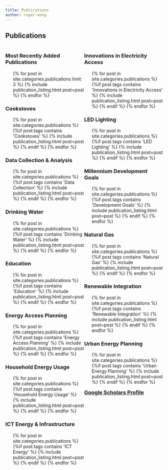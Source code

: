 ```yaml
---
title: Publications
author: roger-wong
---
```


<div>
  <h2 id="products__tools">Publications</h2>

  <div class="span4" style="float:left; margin:0; width:49%;">
    <h3>Most Recently Added Publications</h3>
    <ul class="post-list" style="list-style-type:none">
      {% for post in site.categories.publications limit: 3 %}
        {% include publication_listing.html post=post %}
      {% endfor %}
    </ul>
    <h3>Cookstoves</h3>
    <ul class="post-list" style="list-style-type:none">
      {% for post in site.categories.publications %}
        {%if post.tags contains 'Cookstoves' %}
          {% include publication_listing.html post=post %}
        {% endif %}
      {% endfor %}
    </ul>
    <h3>Data Collection & Analysis</h3>
    <ul class="post-list" style="list-style-type:none">
      {% for post in site.categories.publications %}
	      {%if post.tags contains 'Data Collection' %}
	        {% include publication_listing.html post=post %}
	      {% endif %}
      {% endfor %}
    </ul>
    <h3>Drinking Water</h3>
    <ul class="post-list" style="list-style-type:none">
      {% for post in site.categories.publications %}
        {%if post.tags contains 'Drinking Water' %}
          {% include publication_listing.html post=post %}
        {% endif %}
      {% endfor %}
    </ul>
    <h3>Education</h3>
    <ul class="post-list" style="list-style-type:none">
      {% for post in site.categories.publications %}
        {%if post.tags contains 'Education' %}
          {% include publication_listing.html post=post %}
        {% endif %}
      {% endfor %}
    </ul>
    <h3>Energy Access Planning</h3>
    <ul class="post-list" style="list-style-type:none">
      {% for post in site.categories.publications %}
        {%if post.tags contains 'Energy Access Planning' %}
          {% include publication_listing.html post=post %}
        {% endif %}
      {% endfor %}
    </ul>
    <h3>Household Energy Usage</h3>
    <ul class="post-list" style="list-style-type:none">
      {% for post in site.categories.publications %}
        {%if post.tags contains 'Household Energy Usage' %}
          {% include publication_listing.html post=post %}
        {% endif %}
      {% endfor %}
    </ul>
    <h3>ICT Energy & Infrastructure</h3>
    <ul class="post-list" style="list-style-type:none">
      {% for post in site.categories.publications %}
	      {%if post.tags contains 'ICT Energy' %}
	        {% include publication_listing.html post=post %}
	      {% endif %}
      {% endfor %}
    </ul>
  </div>

  <div class="span4"  style="float:left; margin:0; width:49%;">
    <h3>Innovations in Electricity Access</h3>
    <ul class="post-list" style="list-style-type:none">
      {% for post in site.categories.publications %}
        {%if post.tags contains 'Innovations in Electricity Access' %}
          {% include publication_listing.html post=post %}
        {% endif %}
      {% endfor %}
    </ul>
    <h3>LED Lighting</h3>
    <ul class="post-list" style="list-style-type:none">
      {% for post in site.categories.publications %}
	      {%if post.tags contains 'LED Lighting' %}
	        {% include publication_listing.html post=post %}
	      {% endif %}
      {% endfor %}
    </ul>
    <h3>Millennium Development Goals</h3>
    <ul class="post-list" style="list-style-type:none">
      {% for post in site.categories.publications %}
	      {%if post.tags contains 'Development Goals' %}
	        {% include publication_listing.html post=post %}
	      {% endif %}
      {% endfor %}
    </ul>
    <h3>Natural Gas</h3>
    <ul class="post-list" style="list-style-type:none">
      {% for post in site.categories.publications %}
        {%if post.tags contains 'Natural Gas' %}
          {% include publication_listing.html post=post %}
        {% endif %}
      {% endfor %}
    </ul>
    <h3>Renewable Integration</h3>
    <ul class="post-list" style="list-style-type:none">
      {% for post in site.categories.publications %}
        {%if post.tags contains 'Renewable Integration' %}
          {% include publication_listing.html post=post %}
        {% endif %}
      {% endfor %}
    </ul>
    <h3>Urban Energy Planning</h3>
    <ul class="post-list" style="list-style-type:none">
      {% for post in site.categories.publications %}
        {%if post.tags contains 'Urban Energy Planning' %}
          {% include publication_listing.html post=post %}
        {% endif %}
      {% endfor %}
    </ul>
  </div>

  <h3><a href="https://scholar.google.com/citations?hl=en&user=yIectxQAAAAJ">Google Scholars Profile</a></h3>

</div>
